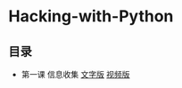 # Hacking-with-Python



## 目录

- 第一课 信息收集 [文字版](https://mp.weixin.qq.com/s/4Nr-8oFoCrcN3gcOgiOnUA) [视频版](http://flypython.com/video/390.html)
